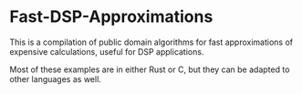 # Fast-DSP-Approximations

This is a compilation of public domain algorithms for fast approximations of expensive calculations, useful for DSP applications.

Most of these examples are in either Rust or C, but they can be adapted to other languages as well.
